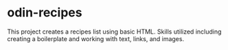 # odin-recipes

This project creates a recipes list using basic HTML.
Skills utilized including creating a boilerplate and working with text, links, and images.